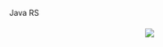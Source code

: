 Java RS

<h4 align="center"> 
	<img src="http://img.shields.io/static/v1?label=STATUS&message=DESENVOLVIMENTO%20FINALIZADO&color=RED&style=for-the-badge"/>
</h4>
